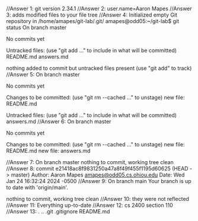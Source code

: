 //Answer 1: git version 2.34.1
//Answer 2: user.name=Aaron Mapes
//Answer 3: adds modified files to your file tree
//Answer 4: Initialized empty Git repository in /home/amapes/git-lab/.git/
amapes@odd05:~/git-lab$ git status
On branch master

No commits yet

Untracked files:
  (use "git add <file>..." to include in what will be committed)
        README.md
        answers.md

nothing added to commit but untracked files present (use "git add" to track)
//Answer 5: On branch master

No commits yet

Changes to be committed:
  (use "git rm --cached <file>..." to unstage)
        new file:   README.md

Untracked files:
  (use "git add <file>..." to include in what will be committed)
        answers.md
//Answer 6: On branch master

No commits yet

Changes to be committed:
  (use "git rm --cached <file>..." to unstage)
        new file:   README.md
        new file:   answers.md

//Answer 7: On branch master
nothing to commit, working tree clean
//Answer 8: commit e21418ac8f9831250a47a8f49f455f1195d60625 (HEAD -> master)
Author: Aaron Mapes <amapes@odd05.cs.ohiou.edu>
Date:   Wed Jan 24 16:32:24 2024 -0500
//Answer 9: On branch main
Your branch is up to date with 'origin/main'.

nothing to commit, working tree clean
//Answer 10: they were not reflected
//Answer 11: Everything up-to-date
//Answer 12: cs 2400 section 110
//Answer 13: .  ..  .git  .gitignore  README.md
